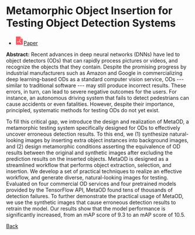 # Metamorphic Object Insertion for Testing Object Detection Systems

* <img src="../../icons/pdf.png" width="24px">[Paper](./Metamorphic_Object_Insertion_for_Testing_Object_Detection_Systems.pdf)

**Abstract:** Recent advances in deep neural networks (DNNs) have led to object detectors (ODs) that can rapidly process pictures or videos, and recognize the objects that they contain. Despite the promising progress by industrial manufacturers such as Amazon and Google in commercializing deep learning-based ODs as a standard computer vision service, ODs --- similar to traditional software --- may still produce incorrect results. These errors, in turn, can lead to severe negative outcomes for the users. For instance, an autonomous driving system that fails to detect pedestrians can cause accidents or even fatalities. However, despite their importance, principled, systematic methods for testing ODs do not yet exist.

To fill this critical gap, we introduce the design and realization of MetaOD, a metamorphic testing system specifically designed for ODs to effectively uncover erroneous detection results. To this end, we (1) synthesize natural-looking images by inserting extra object instances into background images, and (2) design metamorphic conditions asserting the equivalence of OD results between the original and synthetic images after excluding the prediction results on the inserted objects. MetaOD is designed as a streamlined workflow that performs object extraction, selection, and insertion. We develop a set of practical techniques to realize an effective workflow, and generate diverse, natural-looking images for testing. Evaluated on four commercial OD services and four pretrained models provided by the TensorFlow API, MetaOD found tens of thousands of detection failures. To further demonstrate the practical usage of MetaOD, we use the synthetic images that cause erroneous detection results to retrain the model. Our results show that the model performance is significantly increased, from an mAP score of 9.3 to an mAP score of 10.5.

[Back](../../README.md)